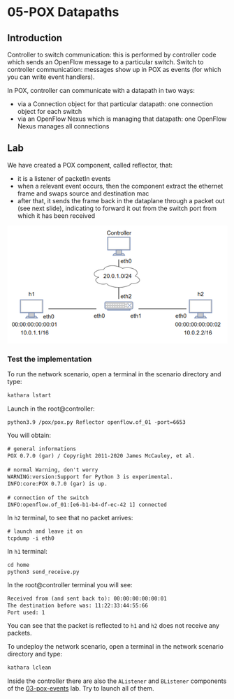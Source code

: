 # 05-POX Datapaths

## Introduction

Controller to switch communication: this is performed by controller code which sends an OpenFlow message to a particular
switch.
Switch to controller communication: messages show up in POX as events (for which you can write event handlers).

In POX, controller can communicate with a datapath in two ways:

* via a Connection object for that particular datapath: one connection object for each switch
* via an OpenFlow Nexus which is managing that datapath: one OpenFlow Nexus manages all connections

## Lab

We have created a POX component, called reflector, that:

* it is a listener of packetIn events
* when a relevant event occurs, then the component extract the ethernet frame and swaps source and destination mac
* after that, it sends the frame back in the dataplane through a packet out (see next slide), indicating to forward it
  out from the switch port from which it has been received

![Network Scenario](../images/image1.png)

### Test the implementation

To run the network scenario, open a terminal in the scenario directory and type:

```bash
kathara lstart 
```

Launch in the root@controller:

```
python3.9 /pox/pox.py Reflector openflow.of_01 -port=6653
```

You will obtain:

```
# general informations
POX 0.7.0 (gar) / Copyright 2011-2020 James McCauley, et al.

# normal Warning, don't worry
WARNING:version:Support for Python 3 is experimental.
INFO:core:POX 0.7.0 (gar) is up.

# connection of the switch
INFO:openflow.of_01:[e6-b1-b4-df-ec-42 1] connected
```

In `h2` terminal, to see that no packet arrives:

```
# launch and leave it on
tcpdump -i eth0 
```

In `h1` terminal:

```
cd home
python3 send_receive.py 
```

In the root@controller terminal you will see:

```
Received from (and sent back to): 00:00:00:00:00:01
The destination before was: 11:22:33:44:55:66
Port used: 1
```

You can see that the packet is reflected to `h1` and `h2` does not receive any packets.

To undeploy the network scenario, open a terminal in the network scenario directory and type:

```bash
kathara lclean
```

Inside the controller there are also the `AListener` and  `BListener` components of the [03-pox-events](../03-pox-events)
lab. Try to launch all of them.
